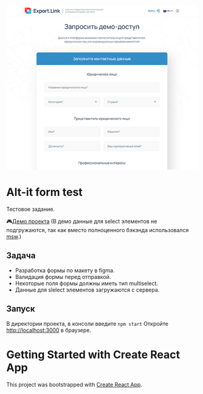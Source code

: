 ![screenshot](./banner.jpg)

# Alt-it form test

Тестовое задание.

🎮[Демо проекта](https://alt-it-form.surge.sh/) (В демо данные для select элементов не подгружаются, так как вместо полноценного бэкэнда использовался [msw](https://mswjs.io/).)

## Задача

- Разработка формы по макету в figma.
- Валидация формы перед отправкой.
- Некоторые поля формы должны иметь тип multiselect.
- Данные для slelect элементов загружаются с сервера.

## Запуск

В директории проекта, в консоли введите `npm start`
Откройте [http://localhost:3000](http://localhost:3000) в браузере.

# Getting Started with Create React App

This project was bootstrapped with [Create React App](https://github.com/facebook/create-react-app).
